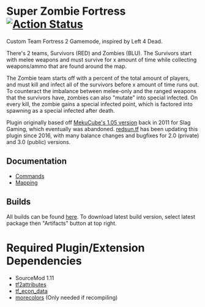 # Super Zombie Fortress [![Action Status](https://github.com/redsunservers/SuperZombieFortress/workflows/Package/badge.svg)](https://github.com/redsunservers/SuperZombieFortress/actions?query=branch%3Amaster)

Custom Team Fortress 2 Gamemode, inspired by Left 4 Dead.

There's 2 teams, Survivors (RED) and Zombies (BLU). The Survivors start with melee weapons and must survive for x amount of time while collecting weapons/ammo that are found around the map.

The Zombie team starts off with a percent of the total amount of players, and must kill and infect all of the survivors before x amount of time runs out. To counteract the imbalance between melee-only and the ranged weapons that the survivors have, zombies can also "mutate" into special infected. On every kill, the zombie gains a special infected point, which is factored into spawning as a special infected after death.

Plugin originally based off [MekuCube's 1.05 version](https://forums.alliedmods.net/showthread.php?p=1467101) back in 2011 for Slag Gaming, which eventually was abandoned.
[redsun.tf](https://redsun.tf/) has been updating this plugin since 2016, with many balance changes and bugfixes for 2.0 (private) and 3.0 (public) versions.

## Documentation
- [Commands](https://github.com/redsunservers/SuperZombieFortress/wiki/Commands)
- [Mapping](https://github.com/redsunservers/SuperZombieFortress/wiki/Mapping-for-Super-Zombie-Fortress)

## Builds
All builds can be found [here](https://github.com/redsunservers/SuperZombieFortress/actions?query=workflow%3APackage+branch%3Amaster).
To download latest build version, select latest package then "Artifacts" button at top right.

# Required Plugin/Extension Dependencies
- SourceMod 1.11
- [tf2attributes](https://forums.alliedmods.net/showthread.php?t=210221)
- [tf_econ_data](https://forums.alliedmods.net/showthread.php?t=315011)
- [morecolors](https://forums.alliedmods.net/showthread.php?t=185016) (Only needed if recompiling)
